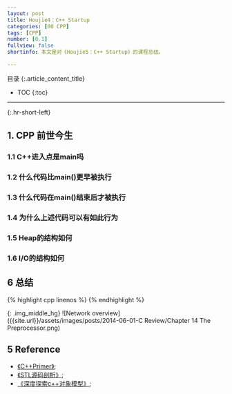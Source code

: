 ```yaml
---
layout: post
title: Houjie4：C++ Startup
categories: [00 CPP]
tags: [CPP]
number: [0.1]
fullview: false
shortinfo: 本文是对《Houjie5：C++ Startup》的课程总结。

---
```

目录
{:.article_content_title}


* TOC
{:toc}

---
{:.hr-short-left}

## 1. CPP 前世今生 ##

### 1.1 C++进入点是main吗

### 1.2 什么代码比main()更早被执行

### 1.3 什么代码在main()结束后才被执行

### 1.4 为什么上述代码可以有如此行为

### 1.5 Heap的结构如何

### 1.6 I/O的结构如何




## 6 总结 ##

{% highlight cpp linenos %}
{% endhighlight %}

{: .img_middle_hg}
![Network overview]({{site.url}}/assets/images/posts/2014-06-01-C Review/Chapter 14 The Preprocessor.png)


## 5 Reference ##

- [《C++Primer》](https://book.douban.com/subject/24089577/);
- [《STL源码剖析》](https://book.douban.com/subject/1110934/);
- [《深度探索c++对象模型》](https://book.douban.com/subject/10427315/);



